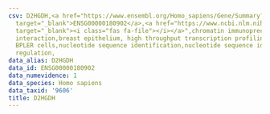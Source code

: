 ```yaml
---
csv: D2HGDH,<a href="https://www.ensembl.org/Homo_sapiens/Gene/Summary?db=core;g=ENSG00000180902"
  target="_blank">ENSG00000180902</a>,<a href="https://www.ncbi.nlm.nih.gov/pubmed/22863008"
  target="_blank"><i class="fas fa-file"></i></a>",chromatin immunoprecipitation assay,direct
  interaction,breast epithelium, high throughput transcription profiling by microarray,
  BPLER cells,nucleotide sequence identification,nucleotide sequence identification,transcriptional
  regulation,
data_alias: D2HGDH
data_id: ENSG00000180902
data_numevidence: 1
data_species: Homo sapiens
data_taxid: '9606'
title: D2HGDH
---
```

